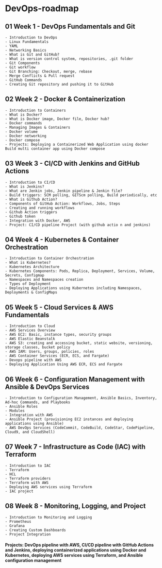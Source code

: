 # DevOps-roadmap

## 01 Week 1 - DevOps Fundamentals and Git
	- Introduction to DevOps
	- Linux Fundamentals
	- YAML
	- Networking Basics
	- What is Git and GitHub?
	- What is version control system, repositories, .git folder
	- Git Components
	- Git workflow
	- Git Branching: Checkout, merge, rebase
	- Merge Conflicts & Pull request
	- GitHub Commands
	- Creating Git repository and pushing it to GitHub

## 02 Week 2 - Docker & Containerization
	- Introduction to Containers 
	- What is Docker?
	- What is Docker image, Docker file, Docker hub?
	- Docker commands
	- Managing Images & Containers
	- Docker volume
	- Docker networking
	- Docker compose
	- Projects: Deploying a Containerized Web Application using docker Build multi container app using Docker compose

## 03 Week 3 - CI/CD with Jenkins and GitHub Actions
	- Introduction to CI/CD
	- What is Jenkins?
	- What are Jenkin jobs, Jenkin pipeline & Jenkin file?
	- Build triggers: SCM polling, GITScm polling, Build periodically, etc
	- What is Github Action?
	- Components of GitHub Action: Workflows, Jobs, Steps
	- Creating and running workflows
	- Github Action triggers
	- Github token
	- Integration with Docker, AWS
	- Project: CI/CD pipeline Project (with github actio n and jenkins)

## 04 Week 4 - Kubernetes & Container Orchestration
	- Introduction to Container Orchestration
	- What is Kubernetes?
	- Kubernetes Architecture
	- Kubernetes Components: Pods, Replica, Deployment, Services, Volume, Secrets, Configmap
	- Namespaces and Namespaces creation
	- Types of Deployment
	- Deploying Applications using Kubernetes including Namespaces, Deployments & ConfigMaps

## 05 Week 5 - Cloud Services & AWS Fundamentals
	- Introduction to Cloud
	- AWS Services Overview
	- AWS EC2: Basic, instance types, security groups
	- AWS Elastic Beanstalk
	- AWS S3: creating and accessing bucket, static website, versioning, storage classes, bucket policy
	- AWS IAM: Users, groups, policies, roles
	- AWS Container Services (ECR, ECS, and Fargate)
	- Devops pipeline with AWS
	- Deploying Application Using AWS ECR, ECS and Fargate

## 06 Week 6 - Configuration Management with Ansible & DevOps Services
	- Introduction to Configuration Management, Ansible Basics, Inventory, Ad-hoc Commands, and Playbooks
	- Ansible Roles
	- Modules
	- Integration with AWS
	- Ansible Project (provisioning EC2 instances and deploying applications using Ansible)
	- AWS DevOps Services (CodeCommit, CodeBuild, CodeStar, CodePipeline, Cloud9, and CloudShell)

## 07 Week 7 - Infrastructure as Code (IAC) with Terraform
	- Introduction to IAC
	- Terraform
	- HCL
	- Terraform providers
	- Terraform with AWS
	- Deploying AWS services using Terraform
	- IAC project

## 08 Week 8 - Monitoring, Logging, and Project
	- Introduction to Monitoring and Logging
	- Prometheus
	- Grafana
	- Creating Custom Dashboards
	- Project Integration

####  Projects: DevOps pipeline with AWS, CI/CD pipeline with GitHub Actions and Jenkins, deploying containerized applications using Docker and Kubernetes, deploying AWS services using Terraform, and Ansible configuration management

